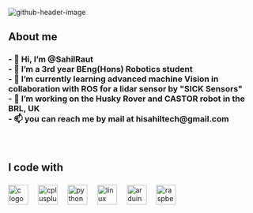 
![github-header-image](https://github.com/SahilRaut/SahilRaut/assets/66782904/efb0d1ac-f972-418b-9353-fec1b0ba2fcd)



<h2 align="left">About me</h2>
<h3 align="left">- 👋 Hi, I’m @SahilRaut<br>- 👀 I’m a 3rd year BEng(Hons) Robotics student<br>- 🌱 I’m currently learning advanced machine Vision in collaboration with ROS for a lidar sensor by "SICK Sensors"<br>- 💞️ I’m working on the Husky Rover and CASTOR robot in the BRL, UK<br>- 📫 you can reach me by mail at hisahiltech@gmail.com</h3>

###

<br clear="both">

<h2 align="left">I code with</h2>

###

<div align="left">
  <img src="https://cdn.jsdelivr.net/gh/devicons/devicon/icons/c/c-original.svg" height="40" alt="c logo"  />
  <img width="12" />
  <img src="https://cdn.jsdelivr.net/gh/devicons/devicon/icons/cplusplus/cplusplus-original.svg" height="40" alt="cplusplus logo"  />
  <img width="12" />
  <img src="https://cdn.jsdelivr.net/gh/devicons/devicon/icons/python/python-original.svg" height="40" alt="python logo"  />
  <img width="12" />
  <img src="https://cdn.jsdelivr.net/gh/devicons/devicon/icons/linux/linux-original.svg" height="40" alt="linux logo"  />
  <img width="12" />
  <img src="https://cdn.jsdelivr.net/gh/devicons/devicon/icons/arduino/arduino-original.svg" height="40" alt="arduino logo"  />
  <img width="12" />
  <img src="https://cdn.jsdelivr.net/gh/devicons/devicon/icons/raspberrypi/raspberrypi-original.svg" height="40" alt="raspberrypi logo"  />
</div>


